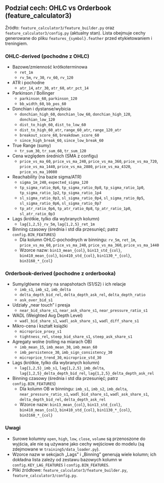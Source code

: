 ## Podział cech: OHLC vs Orderbook (feature_calculator3)

Źródło: `feature_calculator3/feature_builder.py` oraz `feature_calculator3/config.py` (aktualny stan). Lista obejmuje cechy generowane do pliku `features_{symbol}.feather` przed etykietowaniem i treningiem.

### OHLC-derived (pochodne z OHLC)

- Bazowe/zmienność krótkoterminowa
  - `ret_1m`
  - `rv_5m`, `rv_30`, `rv_60`, `rv_120`
- ATR i pochodne
  - `atr_14`, `atr_30`, `atr_60`, `atr_pct_14`
- Parkinson / Bollinger
  - `parkinson_60`, `parkinson_120`
  - `bb_width_60`, `bb_pos_60`
- Donchian i dystanse/wybicia
  - `donchian_high_60`, `donchian_low_60`, `donchian_high_120`, `donchian_low_120`
  - `dist_to_high_60`, `dist_to_low_60`
  - `dist_to_high_60_atr`, `range_60_atr`, `range_120_atr`
  - `breakout_score_60`, `breakdown_score_60`
  - `since_high_break_60`, `since_low_break_60`
- True Range (sumy)
  - `tr_sum_30`, `tr_sum_60`, `tr_sum_120`
- Cena względem średnich (SMA z configu)
  - `price_vs_ma_60`, `price_vs_ma_240`, `price_vs_ma_360`, `price_vs_ma_720`, `price_vs_ma_1440`, `price_vs_ma_2880`, `price_vs_ma_4320`, `price_vs_ma_10080`
- Reachability (na bazie sigma/ATR)
  - `sigma_1m_240`, `expected_sigma_120`
  - `tp_sigma_ratio_0p6`, `tp_sigma_ratio_0p8`, `tp_sigma_ratio_1p0`, `tp_sigma_ratio_1p2`, `tp_sigma_ratio_1p4`
  - `sl_sigma_ratio_0p3`, `sl_sigma_ratio_0p4`, `sl_sigma_ratio_0p5`, `sl_sigma_ratio_0p6`, `sl_sigma_ratio_0p7`
  - `tp_atr_ratio_0p6`, `tp_atr_ratio_0p8`, `tp_atr_ratio_1p0`, `sl_atr_ratio_0p3`
- Lags (krótkie, tylko dla wybranych kolumn)
  - `lag{1,2,5}_rv_5m`, `lag{1,2,5}_ret_1m`
- Binning czasowy (średnia i std dla przesunięć; patrz `config.BIN_FEATURES`)
  - Dla kolumn OHLC-pochodnych w binningu: `rv_5m`, `ret_1m`, `price_vs_ma_60`, `price_vs_ma_240`, `price_vs_ma_360`, `price_vs_ma_1440`
  - Wzorce nazw: `bin13_mean_{col}`, `bin13_std_{col}`, `bin410_mean_{col}`, `bin410_std_{col}`, `bin1130_*_{col}`, `bin3160_*_{col}`

### Orderbook-derived (pochodne z orderbooka)

- Sumy/główne miary na snapshotach (S1/S2) i ich relacje
  - `imb_s1`, `imb_s2`, `imb_delta`
  - `delta_depth_bid_rel`, `delta_depth_ask_rel`, `delta_depth_ratio`
  - `ask_over_bid_s1`
- Udziały „near touch” i presja
  - `near_bid_share_s1`, `near_ask_share_s1`, `near_pressure_ratio_s1`
- WADL (Weighted Avg Depth Level)
  - `wadl_bid_share_s1`, `wadl_ask_share_s1`, `wadl_diff_share_s1`
- Mikro-cena i kształt książki
  - `microprice_proxy_s1`
  - `tightness_rel`, `steep_bid_share_s1`, `steep_ask_share_s1`
- Agregaty wolne (rolling na miarach OB)
  - `imb_mean_15`, `imb_mean_30`, `imb_mean_60`
  - `imb_persistence_30`, `imb_sign_consistency_30`
  - `microprice_trend_30`, `microprice_std_30`
- Lags (krótkie, tylko dla wybranych kolumn)
  - `lag{1,2,5}_imb_s1`, `lag{1,2,5}_imb_delta`, `lag{1,2,5}_delta_depth_bid_rel`, `lag{1,2,5}_delta_depth_ask_rel`
- Binning czasowy (średnia i std dla przesunięć; patrz `config.BIN_FEATURES`)
  - Dla kolumn OB w binningu: `imb_s1`, `imb_s2`, `imb_delta`, `near_pressure_ratio_s1`, `wadl_bid_share_s1`, `wadl_ask_share_s1`, `delta_depth_bid_rel`, `delta_depth_ask_rel`
  - Wzorce nazw: `bin13_mean_{col}`, `bin13_std_{col}`, `bin410_mean_{col}`, `bin410_std_{col}`, `bin1130_*_{col}`, `bin3160_*_{col}`

### Uwagi

- Surowe kolumny `open`, `high`, `low`, `close`, `volume` są przenoszone do wyjścia, ale nie są używane jako cechy wejściowe do modelu (są zdejmowane w `training5/data_loader.py`).
- Wzorce nazw w sekcjach „Lags” i „Binning” generują wiele kolumn; ich dokładna lista zależy od zestawu bazowych kolumn w `config.KEY_LAG_FEATURES` i `config.BIN_FEATURES`.
- Pliki źródłowe: `feature_calculator3/feature_builder.py`, `feature_calculator3/config.py`.

